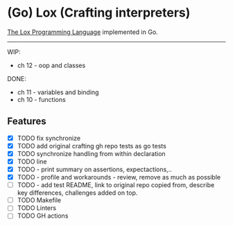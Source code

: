 # (Go) Lox (Crafting interpreters)

[The Lox Programming Language](https://www.craftinginterpreters.com/the-lox-language.html) implemented in Go.

---

WIP:

- ch 12 - oop and classes

DONE:

- ch 11 - variables and binding
- ch 10 - functions

## Features

- [x] TODO fix synchronize
- [x] TODO add original crafting gh repo tests as go tests
- [x] TODO synchronize handling from within declaration
- [x] TODO line
- [x] TODO - print summary on assertions, expectactions,..
- [x] TODO - profile and workarounds - review, remove as much as possible
- [ ] TODO - add test README, link to original repo copied from, describe key differences, challenges added on top.
- [ ] TODO Makefile
- [ ] TODO Linters
- [ ] TODO GH actions
